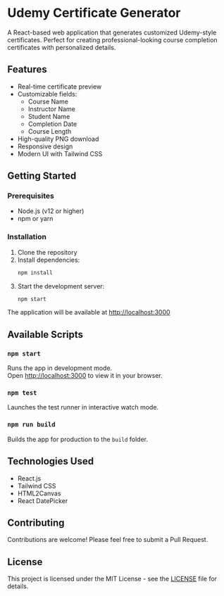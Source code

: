 # Udemy Certificate Generator

A React-based web application that generates customized Udemy-style certificates. Perfect for creating professional-looking course completion certificates with personalized details.

## Features

- Real-time certificate preview
- Customizable fields:
  - Course Name
  - Instructor Name
  - Student Name
  - Completion Date
  - Course Length
- High-quality PNG download
- Responsive design
- Modern UI with Tailwind CSS

## Getting Started

### Prerequisites

- Node.js (v12 or higher)
- npm or yarn

### Installation

1. Clone the repository
2. Install dependencies:
   ```bash
   npm install
   ```
3. Start the development server:
   ```bash
   npm start
   ```

The application will be available at [http://localhost:3000](http://localhost:3000)

## Available Scripts

### `npm start`

Runs the app in development mode.\
Open [http://localhost:3000](http://localhost:3000) to view it in your browser.

### `npm test`

Launches the test runner in interactive watch mode.

### `npm run build`

Builds the app for production to the `build` folder.

## Technologies Used

- React.js
- Tailwind CSS
- HTML2Canvas
- React DatePicker

## Contributing

Contributions are welcome! Please feel free to submit a Pull Request.

## License

This project is licensed under the MIT License - see the [LICENSE](LICENSE) file for details.
